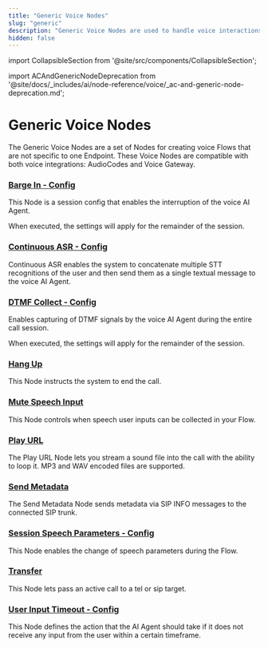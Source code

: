```yaml
---
title: "Generic Voice Nodes"
slug: "generic"
description: "Generic Voice Nodes are used to handle voice interactions that are not specific to any particular endpoint."
hidden: false
---
```

import CollapsibleSection from '@site/src/components/CollapsibleSection';


import ACAndGenericNodeDeprecation from '@site/docs/_includes/ai/node-reference/voice/_ac-and-generic-node-deprecation.md';

# Generic Voice Nodes

<ACAndGenericNodeDeprecation />

The Generic Voice Nodes are a set of Nodes for creating voice Flows that are not specific to one Endpoint.
These Voice Nodes are compatible with both voice integrations: AudioCodes and Voice Gateway.

### [Barge In - Config](barge-in-config.md)

This Node is a session config that enables the interruption of the voice AI Agent.

When executed, the settings will apply for the remainder of the session.

### [Continuous ASR - Config](continuous-asr-config.md)

Continuous ASR enables the system to concatenate multiple STT recognitions of the user
and then send them as a single textual message to the voice AI Agent.

### [DTMF Collect - Config](dtmf-collect-config.md)

Enables capturing of DTMF signals by the voice AI Agent during the entire call session.

When executed, the settings will apply for the remainder of the session.

### [Hang Up](hang-up.md)

This Node instructs the system to end the call.

### [Mute Speech Input](mute-speech-input.md)

This Node controls when speech user inputs can be collected in your Flow.

### [Play URL](play-url.md)

The Play URL Node lets you stream a sound file into the call with the ability to loop it. MP3 and WAV encoded files are supported.

### [Send Metadata](send-metadata.md)

The Send Metadata Node sends metadata via SIP INFO messages to the connected SIP trunk.

### [Session Speech Parameters - Config](session-speech-parameters-config.md)

This Node enables the change of speech parameters during the Flow.

### [Transfer](transfer.md)

This Node lets pass an active call to a tel or sip target.

### [User Input Timeout - Config](user-input-timeout-config.md)

This Node defines the action that the AI Agent should take if it does not receive any input from the user within a certain timeframe.